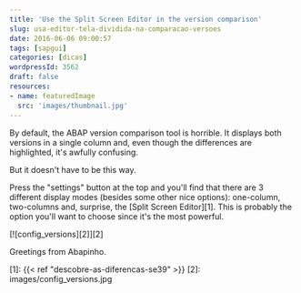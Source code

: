 ```yaml
---
title: 'Use the Split Screen Editor in the version comparison'
slug: usa-editor-tela-dividida-na-comparacao-versoes
date: 2016-06-06 09:00:57
tags: [sapgui]
categories: [dicas]
wordpressId: 3562
draft: false
resources:
- name: featuredImage
  src: 'images/thumbnail.jpg'
---
```

By default, the ABAP version comparison tool is horrible. It displays both versions in a single column and, even though the differences are highlighted, it's awfully confusing.

But it doesn't have to be this way.

Press the "settings" button at the top and you'll find that there are 3 different display modes (besides some other nice options): one-column, two-columns and, surprise, the [Split Screen Editor][1]. This is probably the option you'll want to choose since it's the most powerful.

[![config_versions][2]][2]

Greetings from Abapinho.

   [1]: {{< ref "descobre-as-diferencas-se39" >}}
   [2]: images/config_versions.jpg
